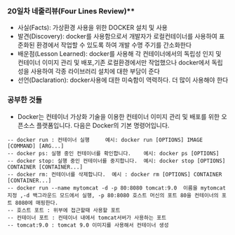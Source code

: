 ### 20일차 네줄리뷰(Four Lines Review)** ###
- 사실(Facts):  가상환경 사용을 위한 DOCKER 설치 및 사용
- 발견(Discovery): docker를 사용함으로서 개발자가 로컬컨테이너를 사용하여 표준화된 환경에서 작업할 수 있도록 하여 개발 수명 주기를 간소화한다
- 배운점(Lesson Learned):  docker를 사용해 각 컨테이너에서의 독립성 인지 및 컨테이너 이미지 관리 및 배포,기존 로컬환경에서만 작업했으나 docker에서 독립성을 사용하여 각종 라이브러리 설치에 대한 부담이 준다
- 선언(Daclaration):  docker사용에 대한 미숙함이 역력하다. 더 많이 사용해야 한다

### 공부한 것들  ###
- Docker는 컨테이너 가상화 기술을 이용한 컨테이너 이미지 관리 및 배포를 위한 오픈소스 플랫폼입니다. 다음은 Docker의 기본 명령어입니다.
``` 
-- docker run : 컨테이너 실행 	예시: docker run [OPTIONS] IMAGE [COMMAND] [ARG...]
-- docker ps: 실행 중인 컨테이너를 확인합니다.	예시: docker ps [OPTIONS]
-- docker stop: 실행 중인 컨테이너를 중지합니다.	예시: docker stop [OPTIONS] CONTAINER [CONTAINER...]
-- docker rm: 컨테이너를 삭제합니다.	예시 : docker rm [OPTIONS] CONTAINER [CONTAINER...]
-- docker run --name mytomcat -d -p 80:8080 tomcat:9.0  이름을 mytomcat 지정 ,-d 백그라운드 모드에서 실행, -p 80:8080 호스트 머신의 포트 80을 컨테이너의 포트 8080에 매핑한다.
-- 호스트 포트 : 위부에 접근할때 사용할 포트
-- 컨테이너 포트 : 컨테이너 내에서 tomcat서버가 사용하는 포트
-- tomcat:9.0 : tomcat 9.0 이미지를 사용해서 컨테이너 생성 
```

  
